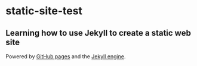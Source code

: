 # static-site-test

## Learning how to use Jekyll to create a static web site


Powered by [GitHub pages](https://pages.github.com/) and the [Jekyll engine](https://jekyllrb.com/).

